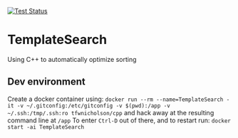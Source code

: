 [![Test Status](https://github.com/tomssem/TemplateSearch/workflows/CI/badge.svg?branch=main)](https://github.com/tomssem/TemplateSearch/actions)

# TemplateSearch
Using C++ to automatically optimize sorting

## Dev environment
Create a docker container using:
`docker run --rm --name=TemplateSearch -it -v ~/.gitconfig:/etc/gitconfig -v $(pwd):/app -v ~/.ssh:/tmp/.ssh:ro tfwnicholson/cpp`
and hack away at the resulting command line at `/app`
To enter `Ctrl-D` out of there, and to restart run:
`docker start -ai TemplateSearch`
